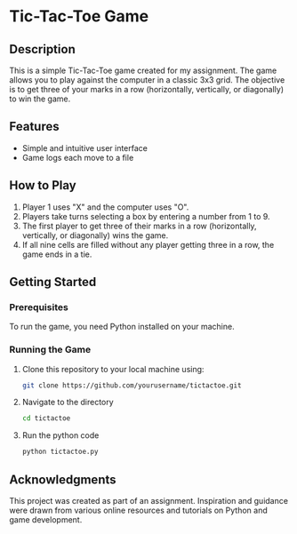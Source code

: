 # Tic-Tac-Toe Game

## Description
This is a simple Tic-Tac-Toe game created for my assignment. The game allows you to play against the computer in a classic 3x3 grid. The objective is to get three of your marks in a row (horizontally, vertically, or diagonally) to win the game.

## Features
- Simple and intuitive user interface
- Game logs each move to a file

## How to Play
1. Player 1 uses "X" and the computer uses "O".
2. Players take turns selecting a box by entering a number from 1 to 9.
3. The first player to get three of their marks in a row (horizontally, vertically, or diagonally) wins the game.
4. If all nine cells are filled without any player getting three in a row, the game ends in a tie.

## Getting Started

### Prerequisites
To run the game, you need Python installed on your machine.

### Running the Game
1. Clone this repository to your local machine using:
   ```bash
   git clone https://github.com/yourusername/tictactoe.git
2. Navigate to the directory
   ```bash
   cd tictactoe
3. Run the python code
   ```bash
   python tictactoe.py

## Acknowledgments
This project was created as part of an assignment.
Inspiration and guidance were drawn from various online resources and tutorials on Python and game development.
